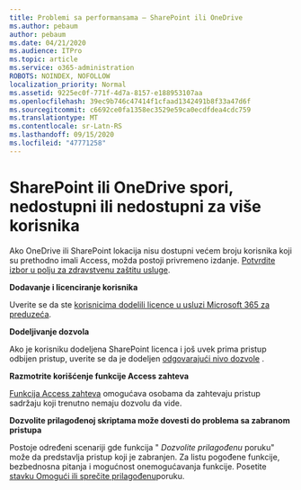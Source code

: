 ```yaml
---
title: Problemi sa performansama – SharePoint ili OneDrive
ms.author: pebaum
author: pebaum
ms.date: 04/21/2020
ms.audience: ITPro
ms.topic: article
ms.service: o365-administration
ROBOTS: NOINDEX, NOFOLLOW
localization_priority: Normal
ms.assetid: 9225ec0f-771f-4d7a-8157-e188953107aa
ms.openlocfilehash: 39ec9b746c47414f1cfaad1342491b8f33a47d6f
ms.sourcegitcommit: c6692ce0fa1358ec3529e59ca0ecdfdea4cdc759
ms.translationtype: MT
ms.contentlocale: sr-Latn-RS
ms.lasthandoff: 09/15/2020
ms.locfileid: "47771258"
---
```

# <a name="sharepoint-or-onedrive-slow-inaccessible-or-unavailable-for-multiple-users"></a>SharePoint ili OneDrive spori, nedostupni ili nedostupni za više korisnika

Ako OneDrive ili SharePoint lokacija nisu dostupni većem broju korisnika koji su prethodno imali Access, možda postoji privremeno izdanje. [Potvrdite izbor u polju za zdravstvenu zaštitu usluge](https://portal.office.com/adminportal/home#/servicehealth).

**Dodavanje i licenciranje korisnika**

Uverite se da ste [korisnicima dodelili licence u usluzi Microsoft 365 za preduzeća](https://docs.microsoft.com/microsoft-365/admin/add-users/add-users).


**Dodeljivanje dozvola**

Ako je korisniku dodeljena SharePoint licenca i još uvek prima pristup odbijen pristup, uverite se da je dodeljen [odgovarajući nivo dozvole](https://docs.microsoft.com/sharepoint/understanding-permission-levels) .

**Razmotrite korišćenje funkcije Access zahteva**

[Funkcija Access zahteva](https://support.office.com/article/Set-up-and-manage-access-requests-94B26E0B-2822-49D4-929A-8455698654B3) omogućava osobama da zahtevaju pristup sadržaju koji trenutno nemaju dozvolu da vide.

**Dozvolite prilagođenoj skriptama može dovesti do problema sa zabranom pristupa**

Postoje određeni scenariji gde funkcija " *Dozvolite prilagođenu* poruku" može da predstavlja pristup koji je zabranjen. Za listu pogođene funkcije, bezbednosna pitanja i mogućnost onemogućavanja funkcije. Posetite [stavku Omogući ili sprečite prilagođenu](https://docs.microsoft.com/sharepoint/allow-or-prevent-custom-script)poruku.

